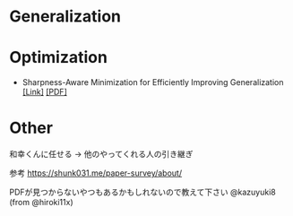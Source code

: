 # Generalization


# Optimization


- Sharpness-Aware Minimization for Efficiently Improving Generalization [[Link]](https://github.com/MLHPC/Papers/issues/51) [[PDF]](https://github.com/MLHPC/Papers/files/5452144/SAM_Foret%2B2020.pdf)
# Other

和幸くんに任せる -> 他のやってくれる人の引き継ぎ

参考
https://shunk031.me/paper-survey/about/


PDFが見つからないやつもあるかもしれないので教えて下さい @kazuyuki8 (from @hiroki11x)
